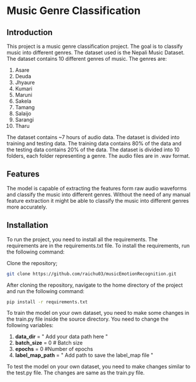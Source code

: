 # Music Genre Classification

## Introduction
This project is a music genre classification project. The goal is to classify music into different genres. The dataset used is the Nepali Music Dataset. The dataset contains 10 different genres of music. The genres are:
1. Asare
2. Deuda
3. Jhyaure
4. Kumari
5. Maruni
6. Sakela
7. Tamang
8. Salaijo
9. Sarangi
10. Tharu

The dataset contains ~7 hours of audio data. The dataset is divided into training and testing data. The training data contains 80% of the data and the testing data contains 20% of the data. The dataset is divided into 10 folders, each folder representing a genre. The audio files are in .wav format.

## Features
The model is capable of extracting the features form raw audio waveforms and classify the music into different  genres. Without the need of any manual feature extraction it might be able to classify the music into different genres more accurately.

## Installation
To run the project, you need to install all the requirements. The requirements are in the requirements.txt file. To install the requirements, run the following command:

Clone the repository;
```bash
git clone https://github.com/raichu03/musicEmotionRecognition.git
```
After cloning the repository, navigate to the home directory of the project and run the following command:

```bash
pip install -r requirements.txt
```

To train the model on your own dataset, you need to make some changes in the train.py file inside the source directory. You need to change the following variables:
1. **data_dir** = " Add your data path here " 
2. **batch_size** = 0 # Batch size
3. **epochs** = 0 #Number of epochs
4. **label_map_path** = " Add path to save the label_map file "

To test the model on your own dataset, you need to make changes similar to the test.py file. The changes are same as the train.py file.
